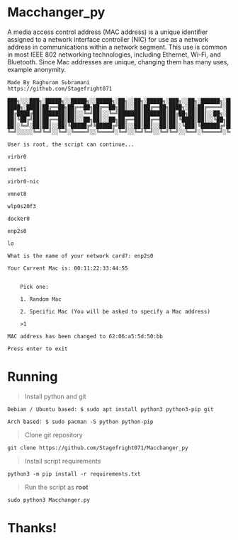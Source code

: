# Macchanger_py
A media access control address (MAC address) is a unique identifier assigned to a network interface controller (NIC) for use as a network address in communications within a network segment. This use is common in most IEEE 802 networking technologies, including Ethernet, Wi-Fi, and Bluetooth.
Since Mac addresses are unique, changing them has many uses, example anonymity.

```
Made By Raghuram Subramani
https://github.com/Stagefright071

███╗░░░███╗░█████╗░░█████╗░░█████╗░██╗░░██╗░█████╗░███╗░░██╗░██████╗░███████╗██████╗░░░░██████╗░██╗░░░██╗
████╗░████║██╔══██╗██╔══██╗██╔══██╗██║░░██║██╔══██╗████╗░██║██╔════╝░██╔════╝██╔══██╗░░░██╔══██╗╚██╗░██╔╝
██╔████╔██║███████║██║░░╚═╝██║░░╚═╝███████║███████║██╔██╗██║██║░░██╗░█████╗░░██████╔╝░░░██████╔╝░╚████╔╝░
██║╚██╔╝██║██╔══██║██║░░██╗██║░░██╗██╔══██║██╔══██║██║╚████║██║░░╚██╗██╔══╝░░██╔══██╗░░░██╔═══╝░░░╚██╔╝░░
██║░╚═╝░██║██║░░██║╚█████╔╝╚█████╔╝██║░░██║██║░░██║██║░╚███║╚██████╔╝███████╗██║░░██║██╗██║░░░░░░░░██║░░░
╚═╝░░░░░╚═╝╚═╝░░╚═╝░╚════╝░░╚════╝░╚═╝░░╚═╝╚═╝░░╚═╝╚═╝░░╚══╝░╚═════╝░╚══════╝╚═╝░░╚═╝╚═╝╚═╝░░░░░░░░╚═╝░░░

User is root, the script can continue...

virbr0

vmnet1

virbr0-nic

vmnet8

wlp0s20f3

docker0

enp2s0

lo

What is the name of your network card?: enp2s0

Your Current Mac is: 00:11:22:33:44:55


    Pick one:
    
    1. Random Mac

    2. Specific Mac (You will be asked to specify a Mac address)

    >1

MAC address has been changed to 62:06:a5:5d:50:bb

Press enter to exit 
```
# Running

> Install python and git
```
Debian / Ubuntu based: $ sudo apt install python3 python3-pip git

Arch based: $ sudo pacman -S python python-pip
```

> Clone git repository
```
git clone https://github.com/Stagefright071/Macchanger_py
```

> Install script requirements
```
python3 -m pip install -r requirements.txt
```

> Run the script as **root**
```
sudo python3 Macchanger.py
```

# Thanks!